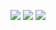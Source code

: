 <!-- ### Hello -->

<!--
**khanhlinh1406/khanhlinh1406** is a ✨ _special_ ✨ repository because its `README.md` (this file) appears on your GitHub profile.

Here are some ideas to get you started:

- 🔭 I’m currently working on ...
- 🌱 I’m currently learning ...
- 👯 I’m looking to collaborate on ...
- 🤔 I’m looking for help with ...
- 💬 Ask me about ...
- 📫 How to reach me: ...
- 😄 Pronouns: ...
- ⚡ Fun fact: ...
-->

<!-- <h1 align="center">Hello, I'm Khanh Linh</h1>
<h3 align="center">UIT - 19520145</h3> -->

<!-- <h3 align="left">Connect with me:</h3>
<p align="left">
<a href="https://linkedin.com/in/khanhlinhnguyen1406" target="blank"><img align="center" src="https://raw.githubusercontent.com/rahuldkjain/github-profile-readme-generator/master/src/images/icons/Social/linked-in-alt.svg" alt="khanhlinhnguyen1406" height="30" width="40" /></a> -->
</p>

[![](https://raw.githubusercontent.com/khanhlinh1406/profile-summary-cards/master/profile-summary-card-output/default/0-profile-details.svg)](https://github.com/vn7n24fzkq/github-profile-summary-cards)
[![](https://raw.githubusercontent.com/khanhlinh1406/profile-summary-cards/master/profile-summary-card-output/default/2-most-commit-language.svg)](https://github.com/vn7n24fzkq/github-profile-summary-cards)         [![](https://raw.githubusercontent.com/khanhlinh1406/profile-summary-cards/master/profile-summary-card-output/default/3-stats.svg)](https://github.com/vn7n24fzkq/github-profile-summary-cards)
